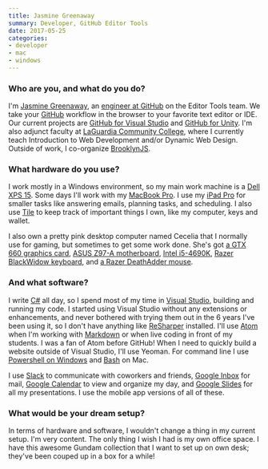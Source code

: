 ```yaml
---
title: Jasmine Greenaway
summary: Developer, GitHub Editor Tools
date: 2017-05-25
categories:
- developer
- mac
- windows
---
```


### Who are you, and what do you do?

I'm [Jasmine Greenaway](http://jasminegreenaway.com/ "Jasmine's website."), an [engineer at GitHub](https://github.com/paladique "Jasmine's GitHub account.") on the Editor Tools team. We take your [GitHub][] workflow in the browser to your favorite text editor or IDE. Our current projects are [GitHub for Visual Studio][github-for-visual-studio] and [GitHub for Unity][github-for-unity]. I'm also adjunct faculty at [LaGuardia Community College](http://www.laguardia.edu/home/Default.aspx "A community college in New York."), where I currently teach Introduction to Web Development and/or Dynamic Web Design. Outside of work, I co-organize [BrooklynJS](http://brooklynjs.com/ "A JavaScript meetup in Brooklyn.").

### What hardware do you use?

I work mostly in a Windows environment, so my main work machine is a [Dell XPS 15][xps-15]. Some days I'll work with my [MacBook Pro][macbook-pro]. I use my [iPad Pro][ipad-pro] for smaller tasks like answering emails, planning tasks, and scheduling. I also use [Tile][] to keep track of important things I own, like my computer, keys and wallet.

I also own a pretty pink desktop computer named Cecelia that I normally use for gaming, but sometimes to get some work done. She's got [a GTX 660 graphics card][geforce-gtx-660], [ASUS Z97-A motherboard][z97-a], [Intel i5-4690K][core-i5-4690k], [Razer BlackWidow keyboard][blackwidow-chroma], and [a Razer DeathAdder mouse][deathadder-chroma].

### And what software?

I write [C#][c-sharp] all day, so I spend most of my time in [Visual Studio][visual-studio], building and running my code. I started using Visual Studio without any extensions or enhancements, and never bothered with trying them out in the 6 years I've been using it, so I don't have anything like [ReSharper][] installed. I'll use [Atom][] when I'm working with [Markdown][] or when live coding in front of my students. I was a fan of Atom before GitHub! When I need to quickly build a website outside of Visual Studio, I'll use Yeoman. For command line I use [Powershell on Windows][windows-powershell] and [Bash][] on Mac.

I use [Slack][] to communicate with coworkers and friends, [Google Inbox][google-inbox] for mail, [Google Calendar][google-calendar] to view and organize my day, and [Google Slides][google-slides] for all my presentations. I use the mobile app versions of all of these.

### What would be your dream setup?

In terms of hardware and software, I wouldn't change a thing in my current setup. I'm very content. The only thing I wish I had is my own office space. I have this awesome Gundam collection that I want to set up on own desk; they've been couped up in a box for a while!

[atom]: https://github.blog/2022-06-08-sunsetting-atom/ "A text editor based on web technology."
[bash]: http://www.gnu.org/software/bash/ "A terminal shell."
[blackwidow-chroma]: http://web.archive.org/web/20230517103549/http://www.amazon.com/Razer-BlackWidow-Chroma-Mechanical-Keyboard/dp/B00MTWV0II "A mechanical gaming keyboard."
[c-sharp]: https://en.wikipedia.org/wiki/C_Sharp_(programming_language) "A compiled programming language."
[core-i5-4690k]: https://corpredirect.intel.com/Redirector/404Redirector.aspx?https://ark.intel.com/products/80811/Intel-Core-i5-4690K-Processor-6M-Cache-up-to-3_90-GHz "A PC CPU."
[deathadder-chroma]: http://web.archive.org/web/20230323135353/https://www.razer.com:443/gaming-mice/razer-deathadder-chroma/ "A gaming mouse."
[geforce-gtx-660]: http://web.archive.org/web/20230630112925/https://www.nvidia.com/en-us/geforce/graphics-cards/geforce-gtx-660/ "A graphics card."
[github-for-unity]: https://unity.github.com/ "A GitHub extension for Unity."
[github-for-visual-studio]: https://visualstudio.microsoft.com/vs/github/ "A GitHub extension for Visual Studio."
[github]: https://github.com/ "A Git code repository service."
[google-calendar]: https://en.wikipedia.org/wiki/Google_Calendar "A web-based calendar client."
[google-inbox]: https://www.google.com/gmail/about/ "A Gmail client app."
[google-slides]: https://www.google.com/slides/about/ "Web-based presentation software."
[ipad-pro]: https://en.wikipedia.org/wiki/IPad_Pro "An iOS tablet."
[macbook-pro]: https://www.apple.com/macbook-pro/ "A laptop."
[markdown]: https://daringfireball.net/projects/markdown/ "An email-like format for marking up text."
[resharper]: https://www.jetbrains.com/resharper/ "A productivity tool for Visual Studio."
[slack]: https://slack.com/intl/ja-jp/ "A collaboration service."
[tile]: http://web.archive.org/web/20230816224948/https://www.tile.com/ "A Bluetooth tracking device."
[visual-studio]: http://web.archive.org/web/20180617165945/https://www.visualstudio.com/ "A Windows development environment."
[windows-powershell]: https://en.wikipedia.org/wiki/Windows_PowerShell "A shell and scripting language for Windows."
[xps-15]: http://web.archive.org/web/20190913000816/https://www.dell.com/en-us/shop/cty/pdp/spd/xps-15-9530 "A 15.6 inch PC laptop."
[z97-a]: http://web.archive.org/web/20210802134513/https://www.asus.com/us/motherboards-components/motherboards/accessories/ "A PC motherboard."
